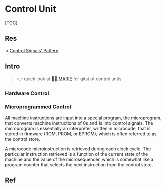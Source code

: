 # Control Unit

[TOC]



## Res
↗ [Control Signals' Pattern](../../../../Computer%20Organization%20&%20Architecture/🧝🏻‍♀️%20von%20Neumann%20Based%20Microarchitecture/Processor/Instruction%20Processing/Control%20Signals'%20Pattern.md)



## Intro
> 👉 quick look at [👧🏽 MARIE](../../../../Computer%20Organization%20&%20Architecture/🧝🏻‍♀️%20von%20Neumann%20Based%20Microarchitecture/👧🏽%20MARIE.md) for gitst of control units

### Hardware Control


### Microprogrammed Control

All machine instructions are input into a special program, the microprogram, that converts machine instructions of 0s and 1s into control signals. The microprogram is essentially an interpreter, written in microcode, that is stored in firmware (ROM, PROM, or EPROM), which is often referred to as the control store. 

A microcode microinstruction is retrieved during each clock cycle. The particular instruction retrieved is a function of the current state of the machine and the value of the microsequencer, which is somewhat like a program counter that selects the next instruction from the control store.




## Ref

